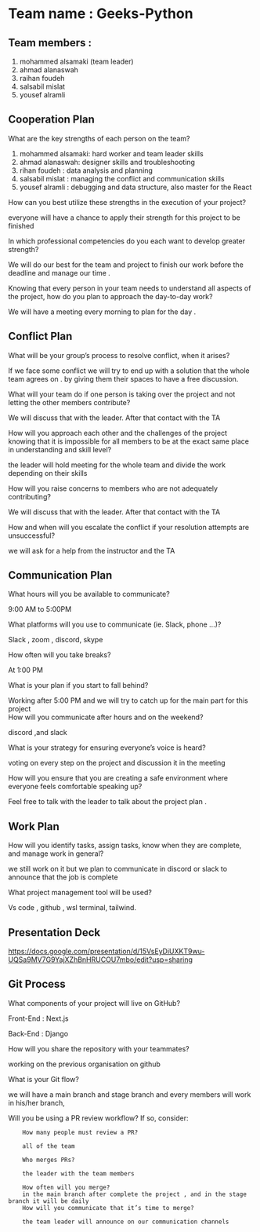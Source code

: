 # Team name : Geeks-Python

## Team members :
1. mohammed alsamaki (team leader)
2. ahmad alanaswah
3. raihan foudeh
4. salsabil mislat
5. yousef alramli

## Cooperation Plan


What are the key strengths of each person on the team?
1. mohammed alsamaki: hard worker and team leader skills 
2. ahmad alanaswah: designer skills and troubleshooting 
3. rihan foudeh : data analysis and planning 
4. salsabil mislat : managing the conflict and communication skills 
5. yousef alramli : debugging and data structure, also master for the React 

How can you best utilize these strengths in the execution of your project?

everyone will have a chance to apply their strength for this project to be finished 

In which professional competencies do you each want to develop greater strength?

We will do our best for the team and project to finish our work before the deadline and manage our time .

Knowing that every person in your team needs to understand all aspects of the project, how do you plan to approach the 
day-to-day work?

We will have a meeting every morning to plan for the day .

## Conflict Plan

What will be your group’s process to resolve conflict, when it arises?

If we face some conflict we will try to end up with a solution that the whole team agrees on . by giving them their spaces to have a free discussion.

What will your team do if one person is taking over the project and not letting the other members contribute?

We will discuss that with the leader.  After that contact with the TA

How will you approach each other and the challenges of the project knowing that it is impossible for all members to be at 
the exact same place in understanding and skill level?

the leader will hold meeting for the whole team and divide the work depending on their skills

How will you raise concerns to members who are not adequately contributing?

We will discuss that with the leader.  After that contact with the TA


How and when will you escalate the conflict if your resolution attempts are unsuccessful?

we will ask for a help from the instructor and the TA

## Communication Plan


What hours will you be available to communicate?

9:00 AM to 5:00PM

What platforms will you use to communicate (ie. Slack, phone …)?

Slack , zoom , discord, skype

How often will you take breaks?

At 1:00 PM 

What is your plan if you start to fall behind?

Working after 5:00 PM and we will try to catch up for the main part for this project  
How will you communicate after hours and on the weekend?

discord ,and slack

What is your strategy for ensuring everyone’s voice is heard?

voting on every step on the project and discussion it in the meeting 

How will you ensure that you are creating a safe environment where everyone feels comfortable speaking up?

Feel free to talk with the leader to talk about the project plan .

## Work Plan
How will you identify tasks, assign tasks, know when they are complete, and manage work in general?

we still work on it but we plan to communicate in discord or slack  to announce that the job is complete   

What project management tool will be used?

Vs code , github , wsl terminal, tailwind.

## Presentation Deck

https://docs.google.com/presentation/d/15VsEyDiUXKT9wu-UQSa9MV7G9YajXZhBnHRUCOU7mbo/edit?usp=sharing

## Git Process

What components of your project will live on GitHub?

Front-End : Next.js 

Back-End : Django

How will you share the repository with your teammates?

working on the previous organisation on github

What is your Git flow?

we will have a main branch and stage branch and every members will work in his/her branch, 

Will you be using a PR review workflow? If so, consider:

        How many people must review a PR?

        all of the team 

        Who merges PRs?

        the leader with the team members 

        How often will you merge?
        in the main branch after complete the project , and in the stage branch it will be daily
        How will you communicate that it’s time to merge?

        the team leader will announce on our communication channels 

